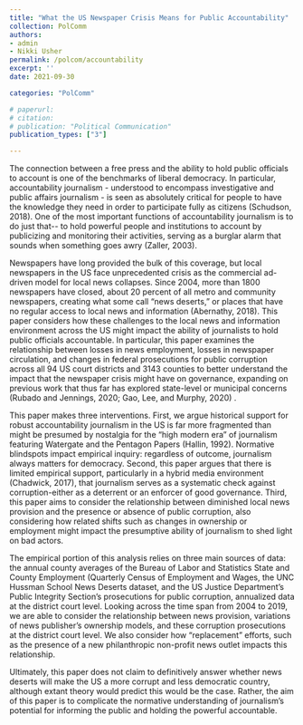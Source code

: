 ```yaml
---
title: "What the US Newspaper Crisis Means for Public Accountability"
collection: PolComm
authors: 
- admin
- Nikki Usher
permalink: /polcom/accountability
excerpt: ''
date: 2021-09-30

categories: "PolComm"

# paperurl: 
# citation:
# publication: "Political Communication"
publication_types: ["3"]

---
```


The connection between a free press and the ability to hold public officials to account is one of the benchmarks of liberal democracy. In particular, accountability journalism - understood to encompass investigative and public affairs journalism - is seen as absolutely critical for people to have the knowledge they need in order to participate fully as citizens (Schudson, 2018). One of the most important functions of accountability journalism is to do just that-- to hold powerful people and institutions to account by publicizing and monitoring their activities, serving as a burglar alarm that sounds when something goes awry (Zaller, 2003). 

Newspapers have long provided the bulk of this coverage, but local newspapers in the US face unprecedented crisis as the commercial ad-driven model for local news collapses. Since 2004, more than 1800 newspapers have closed, about 20 percent of all metro and community newspapers, creating what some call “news deserts,” or places that have no regular access to local news and information (Abernathy, 2018). This paper considers how these challenges to the local news and information environment across the US might impact the ability of journalists to hold public officials accountable. In particular, this paper examines the relationship between losses in news employment, losses in newspaper circulation, and changes in federal prosecutions for public corruption across all 94 US court districts and 3143 counties to better understand the impact that the newspaper crisis might have on governance, expanding on previous work that thus far has explored state-level or municipal concerns (Rubado and Jennings, 2020; Gao, Lee, and Murphy, 2020) .

This paper makes three interventions. First, we argue historical support for robust accountability journalism in the US is far more fragmented than might be presumed by nostalgia for the “high modern era” of journalism featuring Watergate and the Pentagon Papers (Hallin, 1992). Normative blindspots impact empirical inquiry: regardless of outcome, journalism always matters for democracy. Second, this paper argues that there is limited empirical support, particularly in a hybrid media environment (Chadwick, 2017), that journalism serves as a systematic check against corruption-either as a deterrent or an enforcer of good governance. Third, this paper aims to consider the relationship between diminished local news provision and the presence or absence of public corruption, also considering how related shifts such as changes in ownership or employment might impact the presumptive ability of journalism to shed light on bad actors. 

The empirical portion of this analysis relies on three main sources of data: the annual county averages of the Bureau of Labor and Statistics State and County Employment (Quarterly Census of Employment and Wages, the UNC Hussman School News Deserts dataset, and the US Justice Department’s Public Integrity Section’s prosecutions for public corruption, annualized data at the district court level. Looking across the time span from 2004 to 2019, we are able to consider the relationship between news provision, variations of news publisher’s ownership models, and these corruption prosecutions at the district court level. We also consider how “replacement” efforts, such as the presence of a new philanthropic non-profit news outlet impacts this relationship. 

Ultimately, this paper does not claim to definitively answer whether news deserts will make the US a more corrupt and less democratic country, although extant theory would predict this would be the case. Rather, the aim of this paper is to complicate the normative understanding of journalism’s potential for informing the public and holding the powerful accountable. 

